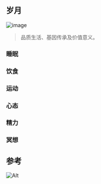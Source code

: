 ## 岁月

![image](https://user-images.githubusercontent.com/98723675/151732940-7b7b384d-166c-4c43-bfd9-b77bed1e0fb8.png)
> 品质生活、基因传承及价值意义。

### 睡眠

### 饮食

### 运动

### 心态

### 精力

### 冥想

## 参考

![Alt](https://repobeats.axiom.co/api/embed/0441cb4d54b9a28d39c7a2d944698c14fbf7fa34.svg "Repobeats analytics image")
